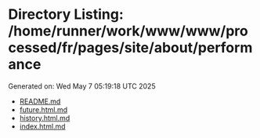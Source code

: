 # Directory Listing: /home/runner/work/www/www/processed/fr/pages/site/about/performance
Generated on: Wed May  7 05:19:18 UTC 2025

- [README.md](README.md)
- [future.html.md](future.html.md)
- [history.html.md](history.html.md)
- [index.html.md](index.html.md)
